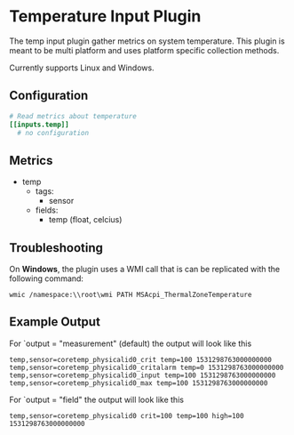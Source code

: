 # Temperature Input Plugin

The temp input plugin gather metrics on system temperature.  This plugin is
meant to be multi platform and uses platform specific collection methods.

Currently supports Linux and Windows.

## Configuration

```toml @sample.conf
# Read metrics about temperature
[[inputs.temp]]
  # no configuration
```

## Metrics

- temp
  - tags:
    - sensor
  - fields:
    - temp (float, celcius)

## Troubleshooting

On **Windows**, the plugin uses a WMI call that is can be replicated with the
following command:

```shell
wmic /namespace:\\root\wmi PATH MSAcpi_ThermalZoneTemperature
```

## Example Output

For `output = "measurement" (default) the output will look like this

```shell
temp,sensor=coretemp_physicalid0_crit temp=100 1531298763000000000
temp,sensor=coretemp_physicalid0_critalarm temp=0 1531298763000000000
temp,sensor=coretemp_physicalid0_input temp=100 1531298763000000000
temp,sensor=coretemp_physicalid0_max temp=100 1531298763000000000
```

For `output = "field" the output will look like this

```shell
temp,sensor=coretemp_physicalid0 crit=100 temp=100 high=100 1531298763000000000
```
